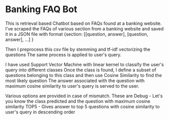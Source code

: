 # Banking FAQ Bot
This is retrieval based Chatbot based on FAQs found at a banking website.
I've scraped the FAQs of various section from a banking website and saved it in a JSON file with format
{section:
[[question, answer], [question, answer], ...]
}

Then I preprocess this csv file by stemming and tf-idf vectorizing the questions
The same process is applied to user's query.

I have used Support Vector Machine with linear kernel to classify the user's query into different classes
Once the class is found, I define a subset of questions belonging to this class and then use Cosine Similarity to find the most likely question
The answer associated with the question with maximum cosine similarity to user's query is served to the user.

Various options are provided in case of mismatch.
These are Debug - Let's you know the class predicted and the question with maximum cosine similarity
          TOP5 - Gives answer to top 5 questions with cosine similarity to user's query in descending order
